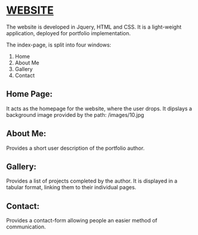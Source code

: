 # [WEBSITE](https://silly-galileo-7d9ef9.netlify.app)

The website is developed in Jquery, HTML and CSS. It is a light-weight application, deployed for portfolio implementation.

The index-page, is split into four windows:

1. Home
2. About Me
3. Gallery
4. Contact

## Home Page:

It acts as the homepage for the website, where the user drops. It dipslays a background image provided by the path: /images/10.jpg

## About Me:

Provides a short user description of the portfolio author.

## Gallery:

Provides a list of projects completed by the author. It is displayed in a tabular format, linking them to their individual pages.

## Contact:

Provides a contact-form allowing people an easier method of communication.

